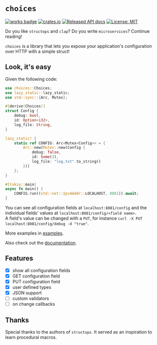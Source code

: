 # `choices`

[![works badge](https://cdn.jsdelivr.net/gh/nikku/works-on-my-machine@v0.2.0/badge.svg)](https://github.com/nikku/works-on-my-machine)
[![crates.io](https://meritbadge.herokuapp.com/choices)](https://crates.io/crates/choices)
[![Released API docs](https://docs.rs/choices/badge.svg)](https://docs.rs/choices)
[![License: MIT](https://img.shields.io/badge/license-MIT-blue.svg)](LICENSE)

Do you like `structops` and `clap`? 
Do you write `microservices`?
Continue reading!

`choices` is a library that lets you expose your application's configuration 
over HTTP with a simple struct!

## Look, it's easy

Given the following code:

```rust
use choices::Choices;
use lazy_static::lazy_static;
use std::sync::{Arc, Mutex};

#[derive(Choices)]
struct Config {
    debug: bool,
    id: Option<i32>,
    log_file: String,
}

lazy_static! {
    static ref CONFIG: Arc<Mutex<Config>> = {
        Arc::new(Mutex::new(Config {
            debug: false,
            id: Some(3),
            log_file: "log.txt".to_string()
        }))
    };
}

#[tokio::main]
async fn main() {
    CONFIG.run((std::net::Ipv4Addr::LOCALHOST, 8081)).await;
}
```

You can see all configuration fields at `localhost:8081/config` 
and the individual fields' values at `localhost:8081/config/<field name>`.\
A field's value can be changed with a `PUT`, for instance 
`curl -X PUT localhost:8081/config/debug -d "true"`.

More examples in [examples](/examples).

Also check out the [documentation](/documentation.md).

## Features

- [x] show all configuration fields
- [x] GET configuration field
- [x] PUT configuration field
- [x] user defined types
- [x] JSON support
- [ ] custom validators
- [ ] on change callbacks

## Thanks

Special thanks to the authors of `structops`. It served as an inspiration to learn procedural macros.
